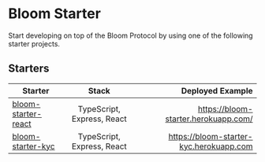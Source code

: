 # Bloom Starter

Start developing on top of the Bloom Protocol by using one of the following starter projects.

## Starters

| Starter                                     |           Stack            |                        Deployed Example |
| ------------------------------------------- | :------------------------: | --------------------------------------: |
| [bloom-starter-react](bloom-starter-react/) | TypeScript, Express, React |    https://bloom-starter.herokuapp.com/ |
| [bloom-starter-kyc](bloom-starter-kyc/)     | TypeScript, Express, React | https://bloom-starter-kyc.herokuapp.com |
